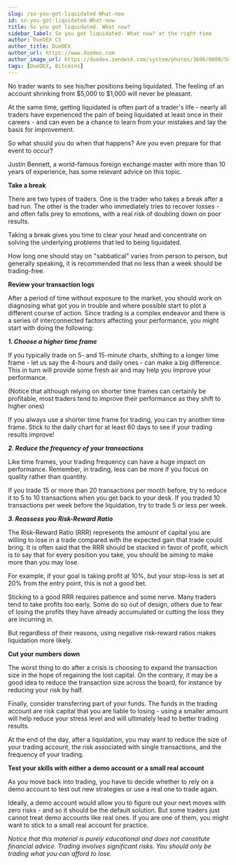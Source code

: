 ```yaml
---
slug: /so-you-got-liquidated-What-now
id: so-you-got-liquidated-What-now
title: So you got liquidated. What now?
sidebar_label: So you got liquidated. What now? at the right time
author: DueDEX CS
author_title: DueDEX
author_url: https://www.duedex.com
author_image_url: https://duedex.zendesk.com/system/photos/3606/0800/5893/twitter4.png
tags: [DueDEX, Bitcoins]
---
```



No trader wants to see his/her positions being liquidated. The feeling of an account shrinking from $5,000 to $1,000 will never be pleasant.

At the same time, getting liquidated is often part of a trader's life - nearly all traders have experienced the pain of being liquidated at least once in their careers - and can even be a chance to learn from your mistakes and lay the basis for improvement.

So what should you do when that happens? Are you even prepare for that event to occur?

Justin Bennett, a world-famous foreign exchange master with more than 10 years of experience, has some relevant advice on this topic.

**Take a break**

There are two types of traders. One is the trader who takes a break after a bad run. The other is the trader who immediately tries to recover losses - and often falls prey to emotions, with a real risk of doubling down on poor results.

Taking a break gives you time to clear your head and concentrate on solving the underlying problems that led to being liquidated.

How long one should stay on "sabbatical" varies from person to person, but generally speaking, it is recommended that no less than a week should be trading-free.

**Review your transaction logs**

After a period of time without exposure to the market, you should work on diagnosing what got you in trouble and where possible start to plot a different course of action. Since trading is a complex endeavor and there is a series of interconnected factors affecting your performance, you might start with doing the following:

**_1. Choose a higher time frame_**

If you typically trade on 5- and 15-minute charts, shifting to a longer time frame - let us say the 4-hours and daily ones - can make a big difference. This in turn will provide some fresh air and may help you improve your performance.

(Notice that although relying on shorter time frames can certainly be profitable, most traders tend to improve their performance as they shift to higher ones)

If you always use a shorter time frame for trading, you can try another time frame. Stick to the daily chart for at least 60 days to see if your trading results improve!

**_2. Reduce the frequency of your transactions_**

Like time frames, your trading frequency can have a huge impact on performance. Remember, in trading, less can be more if you focus on quality rather than quantity.

If you trade 15 or more than 20 transactions per month before, try to reduce it to 5 to 10 transactions when you get back to your desk. If you traded 10 transactions per week before the liquidation, try to trade 5 or less per week.

_**3. Reassess you Risk-Reward Ratio**_

The Risk-Reward Ratio (RRR) represents the amount of capital you are willing to lose in a trade compared with the expected gain that trade could bring. It is often said that the RRR should be stacked in favor of profit, which is to say that for every position you take, you should be aiming to make more than you may lose.

For example, if your goal is taking profit at 10%, but your stop-loss is set at 20% from the entry point, this is not a good bet.

Sticking to a good RRR requires patience and some nerve. Many traders tend to take profits too early. Some do so out of design, others due to fear of losing the profits they have already accumulated or cutting the loss they are incurring in.

But regardless of their reasons, using negative risk-reward ratios makes liquidation more likely.

**Cut your numbers down**

The worst thing to do after a crisis is choosing to expand the transaction size in the hope of regaining the lost capital. On the contrary, it may be a good idea to reduce the transaction size across the board, for instance by reducing your risk by half.

Finally, consider transferring part of your funds. The funds in the trading account are risk capital that you are liable to losing - using a smaller amount will help reduce your stress level and will ultimately lead to better trading results.

At the end of the day, after a liquidation, you may want to reduce the size of your trading account, the risk associated with single transactions, and the frequency of your trading.

**Test your skills with either a demo account or a small real account**

As you move back into trading, you have to decide whether to rely on a demo account to test out new strategies or use a real one to trade again.

Ideally, a demo account would allow you to figure out your next moves with zero risks - and so it should be the default solution. But some traders just cannot treat demo accounts like real ones. If you are one of them, you might want to stick to a small real account for practice.

_Notice that this material is purely educational and does not constitute financial advice. Trading involves significant risks. You should only be trading what you can afford to lose._
